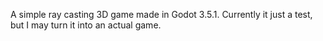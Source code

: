 A simple ray casting 3D game made in Godot 3.5.1. Currently it just a test, but I may turn it into an actual game.
